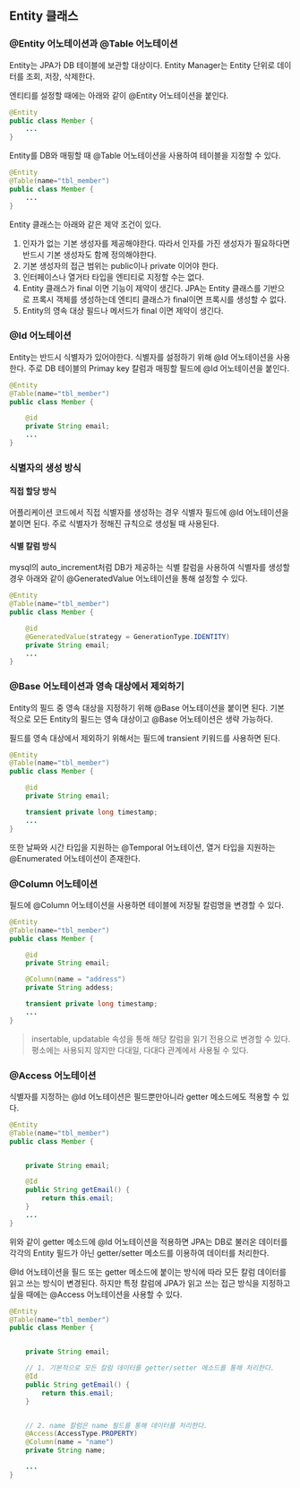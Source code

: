 ## Entity 클래스

### @Entity 어노테이션과 @Table 어노테이션

Entity는 JPA가 DB 테이블에 보관할 대상이다.
Entity Manager는 Entity 단위로 데이터를 조회, 저장, 삭제한다.

엔티티를 설정할 때에는 아래와 같이 @Entity 어노테이션을 붙인다.

```Java
@Entity
public class Member {
    ...
}
```

Entity를 DB와 매핑할 때 @Table 어노테이션을 사용하여 테이블을 지정할 수 있다.

```Java
@Entity
@Table(name="tbl_member")
public class Member {
    ...
}
```

Entity 클래스는 아래와 같은 제약 조건이 있다.
1. 인자가 없는 기본 생성자를 제공해야한다. 따라서 인자를 가진 생성자가 필요하다면 반드시 기본 생성자도 함께 정의해야한다.
2. 기본 생성자의 접근 범위는 public이나 private 이어야 한다.
3. 인터페이스나 열거타 타입을 엔티티로 지정할 수는 없다.
4. Entity 클래스가 final 이면 기능이 제약이 생긴다. JPA는 Entity 클래스를 기반으로 프록시 객체를 생성하는데 엔티티 클래스가 final이면 프록시를 생성할 수 없다.
5. Entity의 영속 대상 필드나 메서드가 final 이면 제약이 생긴다.


### @Id 어노테이션

Entity는 반드시 식별자가 있어야한다. 식별자를 설정하기 위해 @Id 어노테이션을 사용한다.
주로 DB 테이블의 Primay key 칼럼과 매핑할 필드에 @Id 어노테이션을 붙인다.

```Java
@Entity
@Table(name="tbl_member")
public class Member {

    @id
    private String email;
    ...
}
```

### 식별자의 생성 방식

#### 직접 할당 방식
어플리케이션 코드에서 직접 식별자를 생성하는 경우 식별자 필드에 @Id 어노테이션을 붙이면 된다. 주로 식별자가 정해진 규칙으로 생성될 때 사용된다.

#### 식별 칼럼 방식
mysql의 auto_increment처럼 DB가 제공하는 식별 칼럼을 사용하여 식별자를 생성할 경우 아래와 같이 @GeneratedValue 어노테이션을 통해 설정할 수 있다.

```Java
@Entity
@Table(name="tbl_member")
public class Member {

    @id
    @GeneratedValue(strategy = GenerationType.IDENTITY)
    private String email;
    ...
}
```



### @Base 어노테이션과 영속 대상에서 제외하기

Entity의 필드 중 영속 대상을 지정하기 위해 @Base 어노테이션을 붙이면 된다.
기본적으로 모든 Entity의 필드는 영속 대상이고 @Base 어노테이션은 생략 가능하다.

필드를 영속 대상에서 제외하기 위해서는 필드에 transient 키워드를 사용하면 된다.

```Java
@Entity
@Table(name="tbl_member")
public class Member {

    @id
    private String email;

    transient private long timestamp;
    ...
}
```

또한 날짜와 시간 타입을 지원하는 @Temporal 어노테이션,
열거 타입을 지원하는 @Enumerated 어노테이션이 존재한다.


### @Column 어노테이션

필드에 @Column 어노테이션을 사용하면 테이블에 저장될 칼럼명을 변경할 수 있다.

```Java
@Entity
@Table(name="tbl_member")
public class Member {

    @id
    private String email;

    @Column(name = "address")
    private String addess;

    transient private long timestamp;
    ...
}
```
> insertable, updatable 속성을 통해 해당 칼럼을 읽기 전용으로 변경할 수 있다. 평소에는 사용되지 않지만
다대일, 다대다 관계에서 사용될 수 있다.


### @Access 어노테이션

식별자를 지정하는 @Id 어노테이션은 필드뿐만아니라 getter 메소드에도 적용할 수 있다.
```Java
@Entity
@Table(name="tbl_member")
public class Member {


    private String email;

    @Id
    public String getEmail() {
        return this.email;
    }
    ...
}
```

위와 같이 getter 메소드에 @Id 어노테이션을 적용하면 JPA는 DB로 불러온 데이터를 각각의 Entity 필드가 아닌 getter/setter 메소드를 이용하여 데이터를 처리한다.

@Id 어노테이션을 필드 또는 getter 메소드에 붙이는 방식에 따라 모든 칼럼 데이터를 읽고 쓰는 방식이 변경된다. 
하지만 특정 칼럼에 JPA가 읽고 쓰는 접근 방식을 지정하고 싶을 때에는 @Access 어노테이션을 사용할 수 있다.

```Java
@Entity
@Table(name="tbl_member")
public class Member {


    private String email;

    // 1. 기본적으로 모든 칼럼 데이터를 getter/setter 메소드를 통해 처리한다.
    @Id
    public String getEmail() {
        return this.email;
    }


    // 2. name 칼럼은 name 필드를 통해 데이터를 처리한다.
    @Access(AccessType.PROPERTY)
    @Column(name = "name")
    private String name;

    ...
}
```


